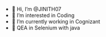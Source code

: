 - 👋 Hi, I’m @JINITH07
- 👀 I’m interested in Coding
- 🌱 I’m currently working in Cognizant
- 💞️ QEA in Selenium with java


<!---
JINITH07/JINITH07 is a ✨ special ✨ repository because its `README.md` (this file) appears on your GitHub profile.
You can click the Preview link to take a look at your changes.
--->
